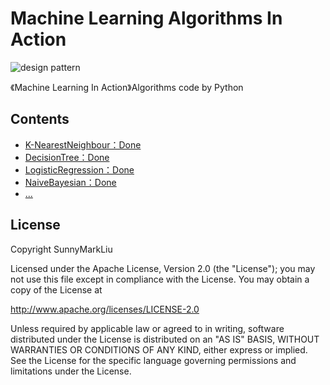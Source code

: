 # Machine Learning Algorithms In Action
![design pattern](http://s.qdcdn.com/cl/10190280,800,450.jpg)

《Machine Learning In Action》Algorithms code by Python

## Contents
* [K-NearestNeighbour：Done](https://www.github.com)
* [DecisionTree：Done](https://www.github.com)
* [LogisticRegression：Done](https://www.github.com)
* [ NaiveBayesian：Done](https://www.github.com)
* [ ...](https://www.github.com)

## License
Copyright SunnyMarkLiu

Licensed under the Apache License, Version 2.0 (the "License");
you may not use this file except in compliance with the License.
You may obtain a copy of the License at

http://www.apache.org/licenses/LICENSE-2.0

Unless required by applicable law or agreed to in writing, software
distributed under the License is distributed on an "AS IS" BASIS,
WITHOUT WARRANTIES OR CONDITIONS OF ANY KIND, either express or implied.
See the License for the specific language governing permissions and
limitations under the License.

